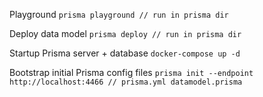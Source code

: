 Playground ```prisma playground // run in prisma dir```

Deploy data model ```prisma deploy // run in prisma dir```

Startup Prisma server + database ```docker-compose up -d```

Bootstrap initial Prisma config files ```prisma init --endpoint http://localhost:4466 // prisma.yml datamodel.prisma```
